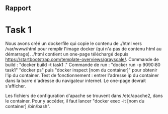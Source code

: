 ## Rapport
# Task 1
Nous avons créé un dockerfile qui copie le contenu de ./html vers /var/www/html pour remplir l'image docker (qui n'a pas de contenu html au démarrage). ./html contient un one-page téléchargé depuis https://startbootstrap.com/template-overviews/grayscale/.
Commande de build : "docker build -t task1 ."
Commande de run : "docker run -p 9090:80 task1"
"docker ps" puis "docker inspect [nom du container]" pour obtenir l'ip du container.
Test de fonctionnement : entrer l'adresse ip du container dans la barre d'adresse du navigateur internet. Le one-page devrait s'afficher.

Les fichiers de configuration d'apache se trouvent dans /etc/apache2, dans le container. Pour y accéder, il faut lancer "docker exec -it [nom du container] /bin/bash".
